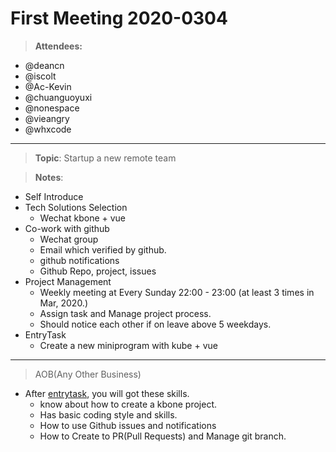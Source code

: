 # First Meeting 2020-0304

> **Attendees:**
- @deancn
- @iscolt
- @Ac-Kevin
- @chuanguoyuxi
- @nonespace
- @vieangry
- @whxcode

-----------------
> **Topic**: Startup a new remote team

> **Notes**:
- Self Introduce
- Tech Solutions Selection
  - Wechat kbone + vue
- Co-work with github
  - Wechat group
  - Email which verified by github.
  - github notifications
  - Github Repo, project, issues
- Project Management
  - Weekly meeting at Every Sunday 22:00 - 23:00 (at least 3 times in Mar, 2020.)
  - Assign task and Manage project process.
  - Should notice each other if on leave above 5 weekdays.
- EntryTask
  - Create a new miniprogram with kube + vue 


-----------------
> AOB(Any Other Business)
- After [entrytask](https://github.com/entrytask/mp-kbone/issues/1), you will got these skills.
	- know about how to create a kbone project.
	- Has basic coding style and skills.
	- How to use Github issues and notifications
	- How to Create to PR(Pull Requests) and Manage git branch.
